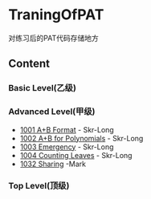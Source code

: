 # TraningOfPAT
对练习后的PAT代码存储地方

## Content

### Basic Level(乙级)

### Advanced Level(甲级)

- [1001 A+B Format](./code/1001.md) - Skr-Long
- [1002 A+B for Polynomials](./code/1002.md) - Skr-Long
- [1003 Emergency](./code/1003.md) - Skr-Long
- [1004 Counting Leaves](./code/1004.md) - Skr-Long
- [1032 Sharing](./code2/PAT_A1032.md) -Mark

### Top Level(顶级)




